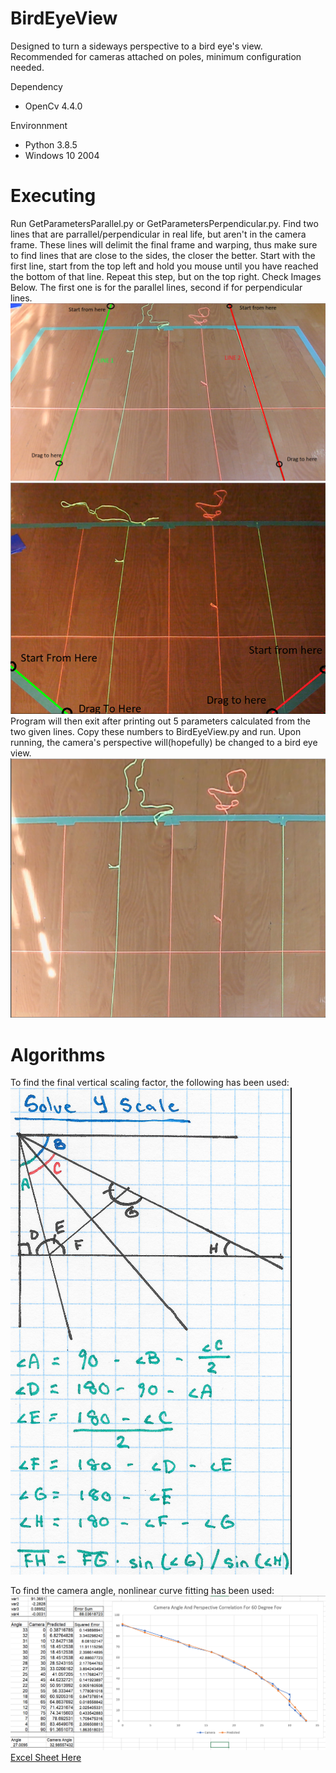 # BirdEyeView
Designed to turn a sideways perspective to a bird eye's view. Recommended for cameras attached on poles, minimum configuration needed.

Dependency
- OpenCv 4.4.0

Environnment
- Python 3.8.5
- Windows 10 2004

# Executing
Run GetParametersParallel.py or GetParametersPerpendicular.py. Find two lines that are parrallel/perpendicular in real life, but aren't in the camera frame. These lines will delimit the final frame and warping, thus make sure to find lines that are close to the sides, the closer the better. Start with the first line, start from the top left and hold you mouse until you have reached the bottom of that line. Repeat this step, but on the top right. Check Images Below. The first one is for the parallel lines, second if for perpendicular lines.
![GetParametersParallel.py](https://raw.githubusercontent.com/AquarelMc/BirdEyeView/master/Capture63.PNG)
![GetParametersPerpendicular.py](https://raw.githubusercontent.com/AquarelMc/BirdEyeView/master/Capture67.PNG)
Program will then exit after printing out 5 parameters calculated from the two given lines. Copy these numbers to BirdEyeView.py and run. Upon running, the camera's perspective will(hopefully) be changed to a bird eye view.
![BirdEyeView.py](https://raw.githubusercontent.com/AquarelMc/BirdEyeView/master/Capture64.PNG)

# Algorithms
To find the final vertical scaling factor, the following has been used: \
![VerticalScaleSolving](https://raw.githubusercontent.com/AquarelMc/BirdEyeView/master/Capture65.PNG)

To find the camera angle, nonlinear curve fitting has been used: \
![Excel Sheet](https://raw.githubusercontent.com/AquarelMc/BirdEyeView/master/Capture66.PNG)
[Excel Sheet Here](https://github.com/AquarelMc/BirdEyeView/blob/master/Relation%20Between%20Camera%20Angle%20And%20Perspective.xlsx?raw=true)
